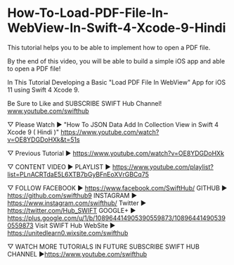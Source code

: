 # How-To-Load-PDF-File-In-WebView-In-Swift-4-Xcode-9-Hindi
This tutorial helps you to be able to implement how to open a PDF file. 

By the end of this video, you will be able to build a simple iOS app and able to open a PDF file!

In This Tutorial Developing a Basic "Load PDF File In WebView" App for iOS 11 using Swift 4 Xcode 9.

Be Sure to Like and SUBSCRIBE SWIFT Hub Channel! www.youtube.com/swifthub

▽ Please Watch ► "How To JSON Data Add In Collection View in Swift 4 Xcode 9 ( Hindi )" 
https://www.youtube.com/watch?v=OE8YDGDoHXk&t=51s

▽ Previous Tutorial ►  https://www.youtube.com/watch?v=OE8YDGDoHXk

▽ CONTENT VIDEO ► PLAYLIST ► https://www.youtube.com/playlist?list=PLnACRTdaE5L6XTB7bGyBFnEoXVrGBCq75

▽ FOLLOW
FACEBOOK ► https://www.facebook.com/SwiftHub/
GITHUB ► https://github.com/swifthub9
INSTAGRAM ► https://www.instagram.com/swifthub/
Twitter ► https://twitter.com/Hub_SWIFT
GOOGLE+ ► https://plus.google.com/u/1/b/108964414905390559873/108964414905390559873 
Visit SWIFT Hub WebSite ► https://unitedlearn0.wixsite.com/swifthub

▽ WATCH MORE TUTORIALS IN FUTURE SUBSCRIBE SWIFT HUB CHANNEL ►https://www.youtube.com/swifthub
